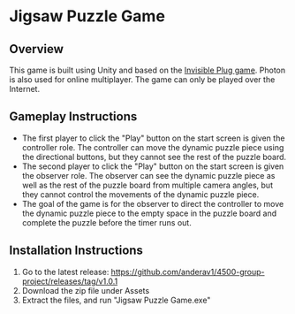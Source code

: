 # Jigsaw Puzzle Game

## Overview

This game is built using Unity and based on the [Invisible Plug game](https://github.com/aghwvv/4500-group-project/releases/tag/v0.9.1). Photon is also used for online multiplayer. The game can only be played over the Internet. 


## Gameplay Instructions

- The first player to click the "Play" button on the start screen is given the controller role. The controller can move the dynamic puzzle piece using the directional buttons, but they cannot see the rest of the puzzle board.
- The second player to click the "Play" button on the start screen is given the observer role. The observer can see the dynamic puzzle piece as well as the rest of the puzzle board from multiple camera angles, but they cannot control the movements of the dynamic puzzle piece.
- The goal of the game is for the observer to direct the controller to move the dynamic puzzle piece to the empty space in the puzzle board and complete the puzzle before the timer runs out.


## Installation Instructions

1. Go to the latest release: https://github.com/anderav1/4500-group-project/releases/tag/v1.0.1
2. Download the zip file under Assets
3. Extract the files, and run "Jigsaw Puzzle Game.exe"

